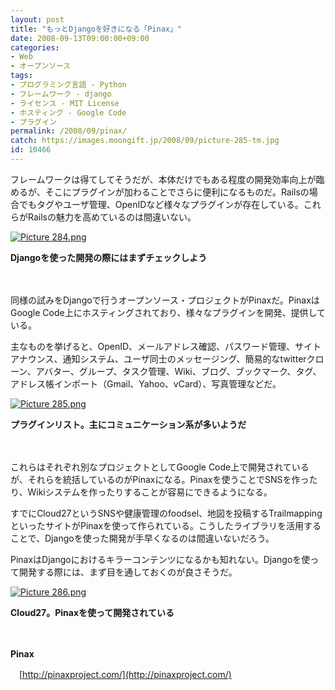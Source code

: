 ```yaml
---
layout: post
title: "もっとDjangoを好きになる「Pinax」"
date: 2008-09-13T09:00:00+09:00
categories:
- Web
- オープンソース
tags: 
- プログラミング言語 - Python
- フレームワーク - django
- ライセンス - MIT License
- ホスティング - Google Code
- プラグイン
permalink: /2008/09/pinax/
catch: https://images.moongift.jp/2008/09/picture-285-tm.jpg
id: 10466
---
```

フレームワークは得てしてそうだが、本体だけでもある程度の開発効率向上が臨めるが、そこにプラグインが加わることでさらに便利になるものだ。Railsの場合でもタグやユーザ管理、OpenIDなど様々なプラグインが存在している。これらがRailsの魅力を高めているのは間違いない。

  

[![Picture 284.png](https://images.moongift.jp/2008/09/picture-284-tm.jpg)](https://images.moongift.jp/2008/09/picture-284.jpg)  
  
**Djangoを使った開発の際にはまずチェックしよう**

  

　

  

同様の試みをDjangoで行うオープンソース・プロジェクトがPinaxだ。PinaxはGoogle Code上にホスティングされており、様々なプラグインを開発、提供している。

  
  
<!--more-->  

主なものを挙げると、OpenID、メールアドレス確認、パスワード管理、サイトアナウンス、通知システム、ユーザ同士のメッセージング、簡易的なtwitterクローン、アバター、グループ、タスク管理、Wiki、ブログ、ブックマーク、タグ、アドレス帳インポート（Gmail、Yahoo、vCard）、写真管理などだ。

  

[![Picture 285.png](https://images.moongift.jp/2008/09/picture-285-tm.jpg)](https://images.moongift.jp/2008/09/picture-285.jpg)  
  
**プラグインリスト。主にコミュニケーション系が多いようだ**

  

　

  

これらはそれぞれ別なプロジェクトとしてGoogle Code上で開発されているが、それらを統括しているのがPinaxになる。Pinaxを使うことでSNSを作ったり、Wikiシステムを作ったりすることが容易にできるようになる。

  

すでにCloud27というSNSや健康管理のfoodsel、地図を投稿するTrailmappingといったサイトがPinaxを使って作られている。こうしたライブラリを活用することで、Djangoを使った開発が手早くなるのは間違いないだろう。

  

PinaxはDjangoにおけるキラーコンテンツになるかも知れない。Djangoを使って開発する際には、まず目を通しておくのが良さそうだ。

  

[![Picture 286.png](https://images.moongift.jp/2008/09/picture-286-tm.jpg)](https://images.moongift.jp/2008/09/picture-286.jpg)

  

**Cloud27。Pinaxを使って開発されている**

  

　

  

**Pinax**  
  
　[http://pinaxproject.com/](http://pinaxproject.com/)

  

